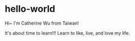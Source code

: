 # hello-world

Hi~ I'm Catherine Wu from Taiwan!

It's about time to learn!!!
Learn to like, live, and love my life.
